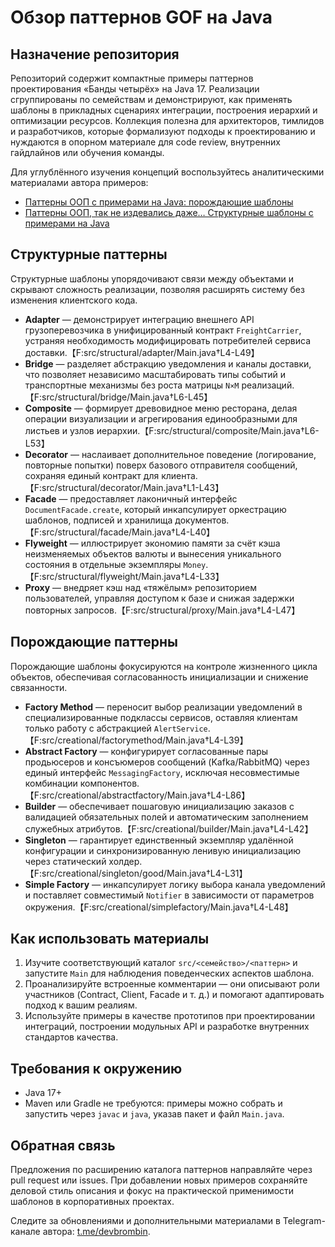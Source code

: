 # Обзор паттернов GOF на Java

## Назначение репозитория
Репозиторий содержит компактные примеры паттернов проектирования «Банды четырёх» на Java 17. Реализации сгруппированы по семействам и демонстрируют, как применять шаблоны в прикладных сценариях интеграции, построения иерархий и оптимизации ресурсов. Коллекция полезна для архитекторов, тимлидов и разработчиков, которые формализуют подходы к проектированию и нуждаются в опорном материале для code review, внутренних гайдлайнов или обучения команды.

Для углублённого изучения концепций воспользуйтесь аналитическими материалами автора примеров:

- [Паттерны ООП c примерами на Java: порождающие шаблоны](https://habr.com/p/955604/)
- [Паттерны ООП, так не издевались даже… Структурные шаблоны с примерами на Java](https://habr.com/p/957914/)

## Структурные паттерны
Структурные шаблоны упорядочивают связи между объектами и скрывают сложность реализации, позволяя расширять систему без изменения клиентского кода.

- **Adapter** — демонстрирует интеграцию внешнего API грузоперевозчика в унифицированный контракт `FreightCarrier`, устраняя необходимость модифицировать потребителей сервиса доставки.【F:src/structural/adapter/Main.java†L4-L49】
- **Bridge** — разделяет абстракцию уведомления и каналы доставки, что позволяет независимо масштабировать типы событий и транспортные механизмы без роста матрицы `N×M` реализаций.【F:src/structural/bridge/Main.java†L6-L45】
- **Composite** — формирует древовидное меню ресторана, делая операции визуализации и агрегирования единообразными для листьев и узлов иерархии.【F:src/structural/composite/Main.java†L6-L53】
- **Decorator** — наслаивает дополнительное поведение (логирование, повторные попытки) поверх базового отправителя сообщений, сохраняя единый контракт для клиента.【F:src/structural/decorator/Main.java†L1-L43】
- **Facade** — предоставляет лаконичный интерфейс `DocumentFacade.create`, который инкапсулирует оркестрацию шаблонов, подписей и хранилища документов.【F:src/structural/facade/Main.java†L4-L40】
- **Flyweight** — иллюстрирует экономию памяти за счёт кэша неизменяемых объектов валюты и вынесения уникального состояния в отдельные экземпляры `Money`.【F:src/structural/flyweight/Main.java†L4-L33】
- **Proxy** — внедряет кэш над «тяжёлым» репозиторием пользователей, управляя доступом к базе и снижая задержки повторных запросов.【F:src/structural/proxy/Main.java†L4-L47】

## Порождающие паттерны
Порождающие шаблоны фокусируются на контроле жизненного цикла объектов, обеспечивая согласованность инициализации и снижение связанности.

- **Factory Method** — переносит выбор реализации уведомлений в специализированные подклассы сервисов, оставляя клиентам только работу с абстракцией `AlertService`.【F:src/creational/factorymethod/Main.java†L4-L39】
- **Abstract Factory** — конфигурирует согласованные пары продьюсеров и консъюмеров сообщений (Kafka/RabbitMQ) через единый интерфейс `MessagingFactory`, исключая несовместимые комбинации компонентов.【F:src/creational/abstractfactory/Main.java†L4-L86】
- **Builder** — обеспечивает пошаговую инициализацию заказов с валидацией обязательных полей и автоматическим заполнением служебных атрибутов.【F:src/creational/builder/Main.java†L4-L42】
- **Singleton** — гарантирует единственный экземпляр удалённой конфигурации и синхронизированную ленивую инициализацию через статический холдер.【F:src/creational/singleton/good/Main.java†L4-L31】
- **Simple Factory** — инкапсулирует логику выбора канала уведомлений и поставляет совместимый `Notifier` в зависимости от параметров окружения.【F:src/creational/simplefactory/Main.java†L4-L48】

## Как использовать материалы
1. Изучите соответствующий каталог `src/<семейство>/<паттерн>` и запустите `Main` для наблюдения поведенческих аспектов шаблона.
2. Проанализируйте встроенные комментарии — они описывают роли участников (Contract, Client, Facade и т. д.) и помогают адаптировать подход к вашим реалиям.
3. Используйте примеры в качестве прототипов при проектировании интеграций, построении модульных API и разработке внутренних стандартов качества.

## Требования к окружению
- Java 17+
- Maven или Gradle не требуются: примеры можно собрать и запустить через `javac` и `java`, указав пакет и файл `Main.java`.

## Обратная связь
Предложения по расширению каталога паттернов направляйте через pull request или issues. При добавлении новых примеров сохраняйте деловой стиль описания и фокус на практической применимости шаблонов в корпоративных проектах.

Следите за обновлениями и дополнительными материалами в Telegram-канале автора: [t.me/devbrombin](https://t.me/devbrombin).
